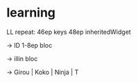 # learning

LL
repeat:
46ep keys
48ep inheritedWidget

->
ID 1-8ep
bloc 

->
illin
bloc 

->
Girou | Koko | Ninja | T 
